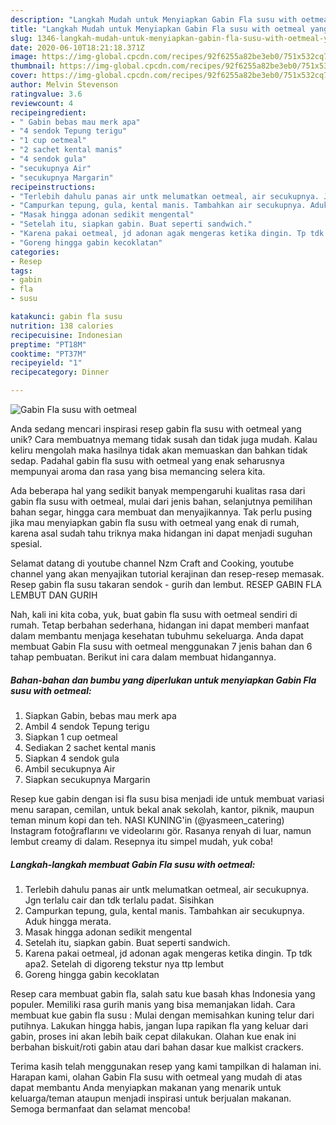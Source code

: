 ```yaml
---
description: "Langkah Mudah untuk Menyiapkan Gabin Fla susu with oetmeal yang Enak Banget"
title: "Langkah Mudah untuk Menyiapkan Gabin Fla susu with oetmeal yang Enak Banget"
slug: 1346-langkah-mudah-untuk-menyiapkan-gabin-fla-susu-with-oetmeal-yang-enak-banget
date: 2020-06-10T18:21:18.371Z
image: https://img-global.cpcdn.com/recipes/92f6255a82be3eb0/751x532cq70/gabin-fla-susu-with-oetmeal-foto-resep-utama.jpg
thumbnail: https://img-global.cpcdn.com/recipes/92f6255a82be3eb0/751x532cq70/gabin-fla-susu-with-oetmeal-foto-resep-utama.jpg
cover: https://img-global.cpcdn.com/recipes/92f6255a82be3eb0/751x532cq70/gabin-fla-susu-with-oetmeal-foto-resep-utama.jpg
author: Melvin Stevenson
ratingvalue: 3.6
reviewcount: 4
recipeingredient:
- " Gabin bebas mau merk apa"
- "4 sendok Tepung terigu"
- "1 cup oetmeal"
- "2 sachet kental manis"
- "4 sendok gula"
- "secukupnya Air"
- "secukupnya Margarin"
recipeinstructions:
- "Terlebih dahulu panas air untk melumatkan oetmeal, air secukupnya. Jgn terlalu cair dan tdk terlalu padat. Sisihkan"
- "Campurkan tepung, gula, kental manis. Tambahkan air secukupnya. Aduk hingga merata."
- "Masak hingga adonan sedikit mengental"
- "Setelah itu, siapkan gabin. Buat seperti sandwich."
- "Karena pakai oetmeal, jd adonan agak mengeras ketika dingin. Tp tdk apa2. Setelah di digoreng tekstur nya ttp lembut"
- "Goreng hingga gabin kecoklatan"
categories:
- Resep
tags:
- gabin
- fla
- susu

katakunci: gabin fla susu 
nutrition: 138 calories
recipecuisine: Indonesian
preptime: "PT18M"
cooktime: "PT37M"
recipeyield: "1"
recipecategory: Dinner

---
```



![Gabin Fla susu with oetmeal](https://img-global.cpcdn.com/recipes/92f6255a82be3eb0/751x532cq70/gabin-fla-susu-with-oetmeal-foto-resep-utama.jpg)

Anda sedang mencari inspirasi resep gabin fla susu with oetmeal yang unik? Cara membuatnya memang tidak susah dan tidak juga mudah. Kalau keliru mengolah maka hasilnya tidak akan memuaskan dan bahkan tidak sedap. Padahal gabin fla susu with oetmeal yang enak seharusnya mempunyai aroma dan rasa yang bisa memancing selera kita.

Ada beberapa hal yang sedikit banyak mempengaruhi kualitas rasa dari gabin fla susu with oetmeal, mulai dari jenis bahan, selanjutnya pemilihan bahan segar, hingga cara membuat dan menyajikannya. Tak perlu pusing jika mau menyiapkan gabin fla susu with oetmeal yang enak di rumah, karena asal sudah tahu triknya maka hidangan ini dapat menjadi suguhan spesial.

Selamat datang di youtube channel Nzm Craft and Cooking, youtube channel yang akan menyajikan tutorial kerajinan dan resep-resep memasak. Resep gabin fla susu takaran sendok - gurih dan lembut. RESEP GABIN FLA LEMBUT DAN GURIH


Nah, kali ini kita coba, yuk, buat gabin fla susu with oetmeal sendiri di rumah. Tetap berbahan sederhana, hidangan ini dapat memberi manfaat dalam membantu menjaga kesehatan tubuhmu sekeluarga. Anda dapat membuat Gabin Fla susu with oetmeal menggunakan 7 jenis bahan dan 6 tahap pembuatan. Berikut ini cara dalam membuat hidangannya.

<!--inarticleads1-->

##### Bahan-bahan dan bumbu yang diperlukan untuk menyiapkan Gabin Fla susu with oetmeal:

1. Siapkan  Gabin, bebas mau merk apa
1. Ambil 4 sendok Tepung terigu
1. Siapkan 1 cup oetmeal
1. Sediakan 2 sachet kental manis
1. Siapkan 4 sendok gula
1. Ambil secukupnya Air
1. Siapkan secukupnya Margarin


Resep kue gabin dengan isi fla susu bisa menjadi ide untuk membuat variasi menu sarapan, cemilan, untuk bekal anak sekolah, kantor, piknik, maupun teman minum kopi dan teh. NASI KUNING&#39;in (@yasmeen_catering) Instagram fotoğraflarını ve videolarını gör. Rasanya renyah di luar, namun lembut creamy di dalam. Resepnya itu simpel mudah, yuk coba! 

<!--inarticleads2-->

##### Langkah-langkah membuat Gabin Fla susu with oetmeal:

1. Terlebih dahulu panas air untk melumatkan oetmeal, air secukupnya. Jgn terlalu cair dan tdk terlalu padat. Sisihkan
1. Campurkan tepung, gula, kental manis. Tambahkan air secukupnya. Aduk hingga merata.
1. Masak hingga adonan sedikit mengental
1. Setelah itu, siapkan gabin. Buat seperti sandwich.
1. Karena pakai oetmeal, jd adonan agak mengeras ketika dingin. Tp tdk apa2. Setelah di digoreng tekstur nya ttp lembut
1. Goreng hingga gabin kecoklatan


Resep cara membuat gabin fla, salah satu kue basah khas Indonesia yang populer. Memiliki rasa gurih manis yang bisa memanjakan lidah. Cara membuat kue gabin fla susu : Mulai dengan memisahkan kuning telur dari putihnya. Lakukan hingga habis, jangan lupa rapikan fla yang keluar dari gabin, proses ini akan lebih baik cepat dilakukan. Olahan kue enak ini berbahan biskuit/roti gabin atau dari bahan dasar kue malkist crackers. 

Terima kasih telah menggunakan resep yang kami tampilkan di halaman ini. Harapan kami, olahan Gabin Fla susu with oetmeal yang mudah di atas dapat membantu Anda menyiapkan makanan yang menarik untuk keluarga/teman ataupun menjadi inspirasi untuk berjualan makanan. Semoga bermanfaat dan selamat mencoba!
